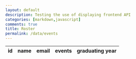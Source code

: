 ```yaml
---
layout: default
description: Testing the use of displaying frontend API
categories: [markdown,javascript]
comments: true
title: Roster
permalink: /data/events
---
```


<table>
  <thead>
  <tr>
    <th>id</th>
    <th>name</th>
    <th>email</th>
    <th>events</th>
    <th>graduating year</th>
  </tr>
  </thead>
  <tbody id = "result">

  </tbody>
</table>




<!-- Script is layed out in a sequence (no function) and will execute when page is loaded -->
<script>
  // prepare HTML result container for new output
  const resultContainer = document.getElementById("result");

  // prepare fetch options
  const url = "https://backend.dnhsscioly.tk/api/student/";

  const options = {
    method: 'GET', // *GET, POST, PUT, DELETE, etc.
    mode: 'cors', // no-cors, *cors, same-origin
    cache: 'default', // *default, no-cache, reload, force-cache, only-if-cached
    credentials: 'omit', // include, *same-origin, omit
    headers: {
      'Content-Type': 'application/json'
      // 'Content-Type': 'application/x-www-form-urlencoded',
    },
  };

  // fetch the API
  fetch(url, options)
    // response is a RESTful "promise" on any successful fetch
    .then(response => {
      // check for response errors
      if (response.status !== 200) {
          const errorMsg = 'Database response error: ' + response.status;
          console.log(errorMsg);
          const tr = document.createElement("tr");
          const td = document.createElement("td");
          td.innerHTML = errorMsg;
          tr.appendChild(td);
          resultContainer.appendChild(tr);
          return;
      }
      // valid response will have json data
      response.json().then(data => {


          for (const row of data) {

            const tr = document.createElement("tr");

            const id = document.createElement("td");
            const name = document.createElement("td");
            const email = document.createElement("td");

            const event = document.createElement("td");
            event.innerHTML = row.event;
              const event_select = document.createElement("select");
                var opt = document.createElement("option");
                opt.value = "anatomy";
                opt.innerHTML = "anatomy"
                event_select.appendChild(opt);
                event.appendChild(event_select);

              const event_button = document.createElement('button');
                event_button.innerHTML = "submit";
                event.appendChild(event_button);

              
            const graduation = document.createElement("td");
            

            id.innerHTML = row.id;
            name.innerHTML = row.name;
            email.innerHTML = row.email;
            graduation.innerHTML = row.graduatingYear;

            tr.appendChild(id);
            tr.appendChild(name);

            tr.appendChild(email);
            tr.appendChild(event);
            tr.appendChild(graduation);

            resultContainer.appendChild(tr);
          }
      })
  })
  // catch fetch errors (ie ACCESS to server blocked)
  .catch(err => {
    console.error(err);
    const tr = document.createElement("tr");
    const td = document.createElement("td");
    td.innerHTML = err;
    tr.appendChild(td);
    resultContainer.appendChild(tr);
  });
</script>
